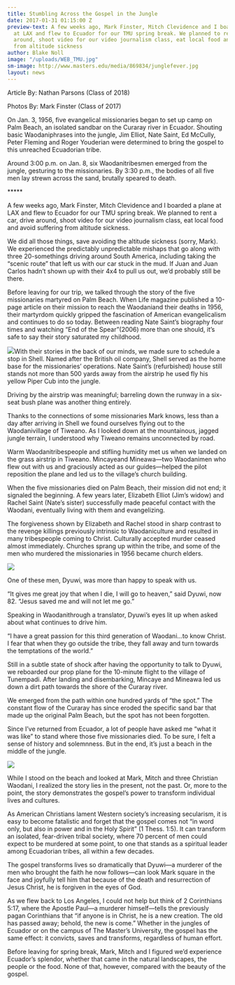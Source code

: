 ```yaml
---
title: Stumbling Across the Gospel in the Jungle
date: 2017-01-31 01:15:00 Z
preview-text: A few weeks ago, Mark Finster, Mitch Clevidence and I boarded a plane
  at LAX and flew to Ecuador for our TMU spring break. We planned to rent a car, drive
  around, shoot video for our video journalism class, eat local food and avoid suffering
  from altitude sickness
author: Blake Noll
image: "/uploads/WEB_TMU.jpg"
sm-image: http://www.masters.edu/media/869834/junglefever.jpg
layout: news
---
```


Article By: Nathan Parsons (Class of 2018)

Photos By: Mark Finster (Class of 2017)

On Jan. 3, 1956, five evangelical missionaries began to set up camp on Palm Beach, an isolated sandbar on the Curaray river in Ecuador. Shouting basic Waodaniphrases into the jungle, Jim Elliot, Nate Saint, Ed McCully, Peter Fleming and Roger Youderian were determined to bring the gospel to this unreached Ecuadorian tribe.

Around 3:00 p.m. on Jan. 8, six Waodanitribesmen emerged from the jungle, gesturing to the missionaries. By 3:30 p.m., the bodies of all five men lay strewn across the sand, brutally speared to death.

\*\*\*\*\*

A few weeks ago, Mark Finster, Mitch Clevidence and I boarded a plane at LAX and flew to Ecuador for our TMU spring break. We planned to rent a car, drive around, shoot video for our video journalism class, eat local food and avoid suffering from altitude sickness.

We did all those things, save avoiding the altitude sickness (sorry, Mark). We experienced the predictably unpredictable mishaps that go along with three 20-somethings driving around South America, including taking the “scenic route” that left us with our car stuck in the mud. If Juan and Juan Carlos hadn’t shown up with their 4x4 to pull us out, we’d probably still be there.

Before leaving for our trip, we talked through the story of the five missionaries martyred on Palm Beach. When Life magazine published a 10-page article on their mission to reach the Waodaniand their deaths in 1956, their martyrdom quickly gripped the fascination of American evangelicalism and continues to do so today. Between reading Nate Saint’s biography four times and watching “End of the Spear”(2006) more than one should, it’s safe to say their story saturated my childhood.

![](https://www.masters.edu/media/869837/ecuador-project-15.jpg?width=500&height=325.3333333333333)With their stories in the back of our minds, we made sure to schedule a stop in Shell. Named after the British oil company, Shell served as the home base for the missionaries’ operations. Nate Saint’s (refurbished) house still stands not more than 500 yards away from the airstrip he used fly his yellow Piper Cub into the jungle.

Driving by the airstrip was meaningful; barreling down the runway in a six-seat bush plane was another thing entirely.

Thanks to the connections of some missionaries Mark knows, less than a day after arriving in Shell we found ourselves flying out to the Waodanivillage of Tiweano. As I looked down at the mountainous, jagged jungle terrain, I understood why Tiweano remains unconnected by road.

Warm Waodanitribespeople and stifling humidity met us when we landed on the grass airstrip in Tiweano. Mincayeand Mineawa—two Waodanimen who flew out with us and graciously acted as our guides—helped the pilot reposition the plane and led us to the village’s church building.

When the five missionaries died on Palm Beach, their mission did not end; it signaled the beginning. A few years later, Elizabeth Elliot (Jim’s widow) and Rachel Saint (Nate’s sister) successfully made peaceful contact with the Waodani, eventually living with them and evangelizing.

The forgiveness shown by Elizabeth and Rachel stood in sharp contrast to the revenge killings previously intrinsic to Waodaniculture and resulted in many tribespeople coming to Christ. Culturally accepted murder ceased almost immediately. Churches sprang up within the tribe, and some of the men who murdered the missionaries in 1956 became church elders.

![](https://www.masters.edu/media/869838/ecuador-project-16-1.jpg?width=500&height=333.3333333333333)

One of these men, Dyuwi, was more than happy to speak with us.

“It gives me great joy that when I die, I will go to heaven,” said Dyuwi, now 82. “Jesus saved me and will not let me go.”

Speaking in Waodanithrough a translator, Dyuwi’s eyes lit up when asked about what continues to drive him.

“I have a great passion for this third generation of Waodani…to know Christ. I fear that when they go outside the tribe, they fall away and turn towards the temptations of the world.”

Still in a subtle state of shock after having the opportunity to talk to Dyuwi, we reboarded our prop plane for the 10-minute flight to the village of Tunempadi. After landing and disembarking, Mincaye and Mineawa led us down a dirt path towards the shore of the Curaray river.

We emerged from the path within one hundred yards of “the spot.” The constant flow of the Curaray has since eroded the specific sand bar that made up the original Palm Beach, but the spot has not been forgotten.

Since I’ve returned from Ecuador, a lot of people have asked me “what it was like” to stand where those five missionaries died. To be sure, I felt a sense of history and solemnness. But in the end, it’s just a beach in the middle of the jungle.

![](https://www.masters.edu/media/869835/ecuador-project-6.jpg?width=500&height=306.66666666666663)

While I stood on the beach and looked at Mark, Mitch and three Christian Waodani, I realized the story lies in the present, not the past. Or, more to the point, the story demonstrates the gospel’s power to transform individual lives and cultures.

As American Christians lament Western society’s increasing secularism, it is easy to become fatalistic and forget that the gospel comes not “in word only, but also in power and in the Holy Spirit” (1 Thess. 1:5). It can transform an isolated, fear-driven tribal society, where 70 percent of men could expect to be murdered at some point, to one that stands as a spiritual leader among Ecuadorian tribes, all within a few decades.

The gospel transforms lives so dramatically that Dyuwi—a murderer of the men who brought the faith he now follows—can look Mark square in the face and joyfully tell him that because of the death and resurrection of Jesus Christ, he is forgiven in the eyes of God.

As we flew back to Los Angeles, I could not help but think of 2 Corinthians 5:17, where the Apostle Paul—a murderer himself—tells the previously pagan Corinthians that “if anyone is in Christ, he is a new creation. The old has passed away; behold, the new is come.” Whether in the jungles of Ecuador or on the campus of The Master’s University, the gospel has the same effect: it convicts, saves and transforms, regardless of human effort.

Before leaving for spring break, Mark, Mitch and I figured we’d experience Ecuador’s splendor, whether that came in the natural landscapes, the people or the food. None of that, however, compared with the beauty of the gospel.